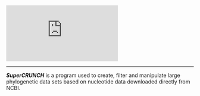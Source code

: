 ![SuperCrunch Logo](https://github.com/dportik/SuperCRUNCH/blob/master/docs/SuperCRUNCH_Logo.pdf)

--------
***SuperCRUNCH*** is a program used to create, filter and manipulate large phylogenetic data sets based on nucleotide data downloaded directly from NCBI. 